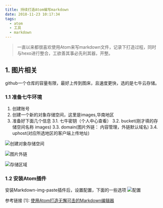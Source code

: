 ```yaml
---
title: 持续打造Atom编写markdown
date: 2018-11-23 10:17:34
tags:
  - atom
  - 工具
  - markdown
---
```

> 一直以来都很喜欢使用Atom来写markdown文件，记录下打造过程，同时与hexo进行整合，工欲善其事必先利其器，开整。

## 1. 图片相关
github一个仓库的容量有限，最好上传到图床，且速度更快，选的是七牛云存储。

### 1.1 准备七牛环境
1. 创建账号
2. 创建一个新的对象存储空间，这里是images,华南地区
3. 准备好下面几个信息
  3.1. 七牛密钥（个人中心查看）
  3.2. bucket(刚才填的存储空间名称 images)
  3.3. domain(图片外链： 内容管理，外链默认域名)
  3.4. uphost(对应所选地区的客户端上传地址)

![创建对象存储空间](http://pimt13n7x.bkt.clouddn.com/markdown-img-paste-20181123141154394.png "创建对象存储空间")

![图片外链](http://pimt13n7x.bkt.clouddn.com/markdown-img-paste-20181123142642281.png "domain")

![存储区域](http://pimt13n7x.bkt.clouddn.com/markdown-img-paste-20181123142734489.png "存储区域")



### 1.2 安装Atom插件
安装Markdown-img-paste插件后，设置配置，下面的一些选项
![配置](http://pimt13n7x.bkt.clouddn.com/markdown-img-paste-20181123141934478.png)



参考链接
[1]: [使用Atom打造无懈可击的Markdown编辑器](https://www.cnblogs.com/fanzhidongyzby/p/6637084.html)
